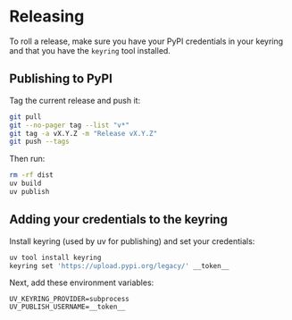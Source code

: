 # Releasing

To roll a release, make sure you have your PyPI credentials in your keyring and that you have the ``keyring`` tool installed.

## Publishing to PyPI

Tag the current release and push it:

```bash
git pull
git --no-pager tag --list "v*"
git tag -a vX.Y.Z -m "Release vX.Y.Z"
git push --tags
```

Then run:

```bash
rm -rf dist
uv build
uv publish
```


## Adding your credentials to the keyring

Install keyring (used by uv for publishing) and set your credentials:

```bash
uv tool install keyring
keyring set 'https://upload.pypi.org/legacy/' __token__
```

Next, add these environment variables:

```
UV_KEYRING_PROVIDER=subprocess
UV_PUBLISH_USERNAME=__token__
```
